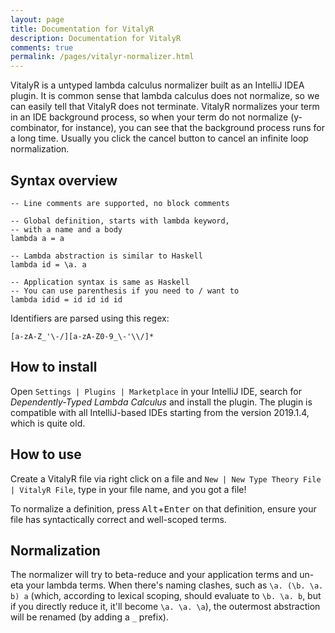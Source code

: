 ```yaml
---
layout: page
title: Documentation for VitalyR
description: Documentation for VitalyR
comments: true
permalink: /pages/vitalyr-normalizer.html
---
```


VitalyR is a untyped lambda calculus normalizer
built as an IntelliJ IDEA plugin.
It is common sense that lambda calculus does not normalize,
so we can easily tell that VitalyR does not terminate.
VitalyR normalizes your term in an IDE background process,
so when your term do not normalize (y-combinator, for instance),
you can see that the background process runs for a long time.
Usually you click the cancel button to cancel an infinite loop normalization.

## Syntax overview

```
-- Line comments are supported, no block comments

-- Global definition, starts with lambda keyword,
-- with a name and a body
lambda a = a

-- Lambda abstraction is similar to Haskell
lambda id = \a. a

-- Application syntax is same as Haskell
-- You can use parenthesis if you need to / want to
lambda idid = id id id id
```

Identifiers are parsed using this regex:

```regexp
[a-zA-Z_'\-/][a-zA-Z0-9_\-'\\/]*
```

## How to install

Open `Settings | Plugins | Marketplace` in your IntelliJ IDE,
search for _Dependently-Typed Lambda Calculus_ and install the plugin.
The plugin is compatible with all IntelliJ-based IDEs starting from the version 2019.1.4, which is quite old.

## How to use

Create a VitalyR file via right click on a file and
`New | New Type Theory File | VitalyR File`,
type in your file name, and you got a file!

To normalize a definition,
press <kbd>Alt</kbd>+<kbd>Enter</kbd> on that definition,
ensure your file has syntactically correct and well-scoped terms.

## Normalization

The normalizer will try to beta-reduce and your application terms
and un-eta your lambda terms.
When there's naming clashes, such as `\a. (\b. \a. b) a`
(which, according to lexical scoping, should evaluate to `\b. \a. b`,
but if you directly reduce it, it'll become `\a. \a. \a`),
the outermost abstraction will be renamed (by adding a `_` prefix).

